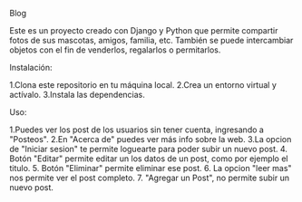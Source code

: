 Blog

Este es un proyecto creado con Django y Python que permite compartir fotos de sus mascotas, amigos, familia, etc. También se puede intercambiar objetos con el fin de venderlos, regalarlos o permitarlos.

Instalación:

1.Clona este repositorio en tu máquina local.
2.Crea un entorno virtual y actívalo.
3.Instala las dependencias.

Uso:

1.Puedes ver los post de los usuarios sin tener cuenta, ingresando a "Posteos".
2.En "Acerca de" puedes ver más info sobre la web.
3.La opcion de "Iniciar sesion" te permite loguearte para poder subir un nuevo post.
4. Botón "Editar" permite editar un los datos de un post, como por ejemplo el titulo.
5. Botón "Eliminar" permite eliminar ese post.
6. La opcion "leer mas" nos permite ver el post completo.
7. "Agregar un Post", no permite subir un nuevo post.

